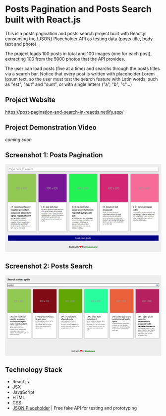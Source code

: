 # Posts Pagination and Posts Search built with React.js

This is a posts pagination and posts search project built with React.js consuming the {JSON} Placeholder API as testing data (posts title, body text and photo). 

The project loads 100 posts in total and 100 images (one for each post), extracting 100 from the 5000 photos that the API provides.

The user can load posts (five at a time) and searchs through the posts titles via a search bar. Notice that every post is written with placeholder Lorem Ipsum text, so the user must test the search feature with Latin words, such as "est", "aut" and "sunt", or with single letters ("a", "b", "c"...) 

## Project Website

https://post-pagination-and-search-in-reactjs.netlify.app/

## Project Demonstration Video

*coming soon*

## Screenshot 1: Posts Pagination

![Screenshot](public/Screenshot_1.jpg)

## Screenshot 2: Posts Search

![Screenshot](public/Screenshot_2.jpg)

## Technology Stack
+ React.js
+ JSX
+ JavaScript
+ HTML
+ CSS
+ [JSON Placeholder](https://jsonplaceholder.typicode.com/) | Free fake API for testing and prototyping
